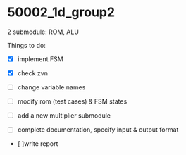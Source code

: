 # 50002_1d_group2

2 submodule:
ROM, ALU

Things to do:

- [x] implement FSM

- [x] check zvn

- [ ] change variable names

- [ ] modify rom (test cases) & FSM states

- [ ] add a new multiplier submodule

- [ ] complete documentation, specify input & output format

- [ ]write report
